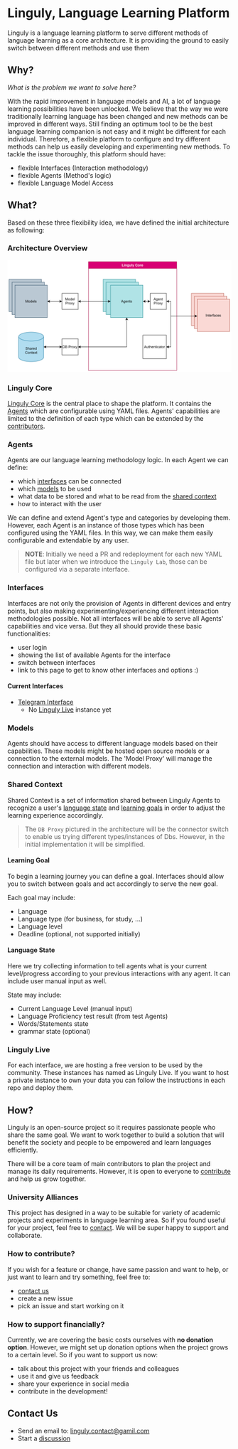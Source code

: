 # Linguly, Language Learning Platform

Linguly is a language learning platform to serve different methods of language learning as a core architecture. It is providing the ground to easily switch between different methods and use them 

## Why?

*What is the problem we want to solve here?*

With the rapid improvement in language models and AI, a lot of language learning possibilities have been unlocked.
We believe that the way we were traditionally learning language has been changed and new methods can be improved in different ways.
Still finding an optimum tool to be the best language learning companion is not easy and it might be different for each individual.
Therefore, a flexible platform to configure and try different methods can help us easily developing and experimenting new methods.
To tackle the issue thoroughly, this platform should have:

- flexible Interfaces (Interaction methodology)
- flexible Agents (Method's logic)
- flexible Language Model Access

## What?

Based on these three flexibility idea, we have defined the initial architecture as following:

### Architecture Overview

![Linguly Architecture Overview](../linguly_architecture_overview.svg)

### Linguly Core

[Linguly Core](https://github.com/Linguly/linguly-core) is the central place to shape the platform. It contains the [Agents](https://github.com/Linguly#agents) which are configurable using YAML files.
Agents' capabilities are limited to the definition of each type which can be extended by the [contributors](https://github.com/Linguly#how-to-contribute).  

### Agents

Agents are our language learning methodology logic. In each Agent we can define:

 - which [interfaces](https://github.com/Linguly#interfaces) can be connected
 - which [models](https://github.com/Linguly#models) to be used
 - what data to be stored and what to be read from the [shared context](https://github.com/Linguly#shared-context)
 - how to interact with the user

We can define and extend Agent's type and categories by developing them.
However, each Agent is an instance of those types which has been configured using the YAML files.
In this way, we can make them easily configurable and extendable by any user.
> **NOTE**: Initially we need a PR and redeployment for each new YAML file but later when we introduce the `Linguly Lab`, those can be configured via a separate interface.

### Interfaces

Interfaces are not only the provision of Agents in different devices and entry points, but also making experimenting/experiencing different interaction methodologies possible.
Not all interfaces will be able to serve all Agents' capabilities and vice versa. But they all should provide these basic functionalities:

- user login
- showing the list of available Agents for the interface
- switch between interfaces
- link to this page to get to know other interfaces and options :)

#### Current Interfaces

- [Telegram Interface](https://github.com/Linguly/telegram-interface)
   - No [Linguly Live](https://github.com/Linguly#linguly-live) instance yet

### Models

Agents should have access to different language models based on their capabilities.
These models might be hosted open source models or a connection to the external models.
The 'Model Proxy' will manage the connection and interaction with different models.

### Shared Context

Shared Context is a set of information shared between Linguly Agents to recognize a user's [language state](https://github.com/Linguly#language-state) and [learning goals](https://github.com/Linguly#learning-goal) in order to adjust the learning experience accordingly.
> The `DB Proxy` pictured in the architecture will be the connector switch to enable us trying different types/instances of Dbs. However, in the initial implementation it will be simplified.

#### Learning Goal

To begin a learning journey you can define a goal.
Interfaces should allow you to switch between goals and act accordingly to serve the new goal.

Each goal may include:

- Language
- Language type (for business, for study, ...)
- Language level
- Deadline (optional, not supported initially)

#### Language State

Here we try collecting information to tell agents what is your current level/progress according to your previous interactions with any agent.
It can include user manual input as well.

State may include:

- Current Language Level (manual input)
- Language Proficiency test result (from test Agents)
- Words/Statements state
- grammar state (optional)

### Linguly Live

For each interface, we are hosting a free version to be used by the community. These instances has named as Linguly Live.
If you want to host a private instance to own your data you can follow the instructions in each repo and deploy them.

## How?

Linguly is an open-source project so it requires passionate people who share the same goal. We want to work together to build a solution that will benefit the society and people to be empowered and learn languages efficiently.

There will be a core team of main contributors to plan the project and manage its daily requirements. However, it is open to everyone to [contribute](https://github.com/Linguly#how-to-contribute) and help us grow together.

### University Alliances

This project has designed in a way to be suitable for variety of academic projects and experiments in language learning area. So if you found useful for your project, feel free to [contact](https://github.com/Linguly#contact-us). We will be super happy to support and collaborate.

### How to contribute?

If you wish for a feature or change, have same passion and want to help, or just want to learn and try something, feel free to:

- [contact us](https://github.com/Linguly#contact-us)
- create a new issue
- pick an issue and start working on it

### How to support financially?

Currently, we are covering the basic costs ourselves with **no donation option**. However, we might set up donation options when the project grows to a certain level. 
So if you want to support us now:

- talk about this project with your friends and colleagues
- use it and give us feedback
- share your experience in social media
- contribute in the development!

## Contact Us

- Send an email to: linguly.contact@gamil.com
- Start a [discussion](https://github.com/orgs/Linguly/discussions) 
